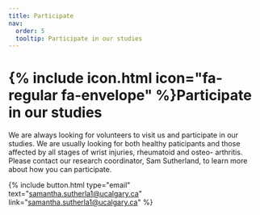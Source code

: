 ```yaml
---
title: Participate
nav:
  order: 5
  tooltip: Participate in our studies
---
```



# {% include icon.html icon="fa-regular fa-envelope" %}Participate in our studies

We are always looking for volunteers to visit us and participate in our studies. We are usually looking for both healthy paticipants and those affected by all stages of wrist injuries, rheumatoid and osteo- arthritis. Please contact our research coordinator, Sam Sutherland, to learn more about how you can participate.

{%
  include button.html
  type="email"
  text="samantha.sutherla1@ucalgary.ca"
  link="samantha.sutherla1@ucalgary.ca"
%}
